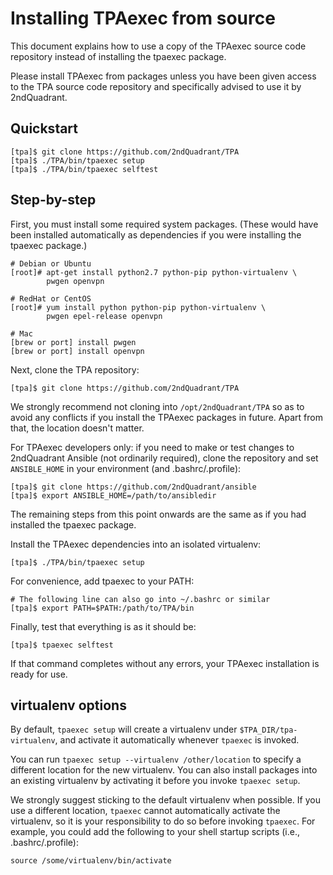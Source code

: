 Installing TPAexec from source
==============================

This document explains how to use a copy of the TPAexec source code
repository instead of installing the tpaexec package.

Please install TPAexec from packages unless you have been given access
to the TPA source code repository and specifically advised to use it by
2ndQuadrant.

## Quickstart

    [tpa]$ git clone https://github.com/2ndQuadrant/TPA
    [tpa]$ ./TPA/bin/tpaexec setup
    [tpa]$ ./TPA/bin/tpaexec selftest

## Step-by-step

First, you must install some required system packages. (These would have
been installed automatically as dependencies if you were installing the
tpaexec package.)

    # Debian or Ubuntu
    [root]# apt-get install python2.7 python-pip python-virtualenv \
            pwgen openvpn
    
    # RedHat or CentOS
    [root]# yum install python python-pip python-virtualenv \
            pwgen epel-release openvpn
            
    # Mac
    [brew or port] install pwgen
    [brew or port] install openvpn

Next, clone the TPA repository:

    [tpa]$ git clone https://github.com/2ndQuadrant/TPA

We strongly recommend not cloning into ``/opt/2ndQuadrant/TPA`` so as to
avoid any conflicts if you install the TPAexec packages in future. Apart
from that, the location doesn't matter.

For TPAexec developers only: if you need to make or test changes to
2ndQuadrant Ansible (not ordinarily required), clone the repository and
set ``ANSIBLE_HOME`` in your environment (and .bashrc/.profile):

    [tpa]$ git clone https://github.com/2ndQuadrant/ansible
    [tpa]$ export ANSIBLE_HOME=/path/to/ansibledir

The remaining steps from this point onwards are the same as if you had
installed the tpaexec package.

Install the TPAexec dependencies into an isolated virtualenv:

    [tpa]$ ./TPA/bin/tpaexec setup

For convenience, add tpaexec to your PATH:

    # The following line can also go into ~/.bashrc or similar
    [tpa]$ export PATH=$PATH:/path/to/TPA/bin

Finally, test that everything is as it should be:

    [tpa]$ tpaexec selftest

If that command completes without any errors, your TPAexec installation
is ready for use.

## virtualenv options

By default, ``tpaexec setup`` will create a virtualenv under
``$TPA_DIR/tpa-virtualenv``, and activate it automatically whenever
``tpaexec`` is invoked.

You can run ``tpaexec setup --virtualenv /other/location`` to specify a
different location for the new virtualenv. You can also install packages
into an existing virtualenv by activating it before you invoke ``tpaexec
setup``.

We strongly suggest sticking to the default virtualenv when possible. If
you use a different location, ``tpaexec`` cannot automatically activate
the virtualenv, so it is your responsibility to do so before invoking
``tpaexec``. For example, you could add the following to your shell
startup scripts (i.e., .bashrc/.profile):

    source /some/virtualenv/bin/activate
